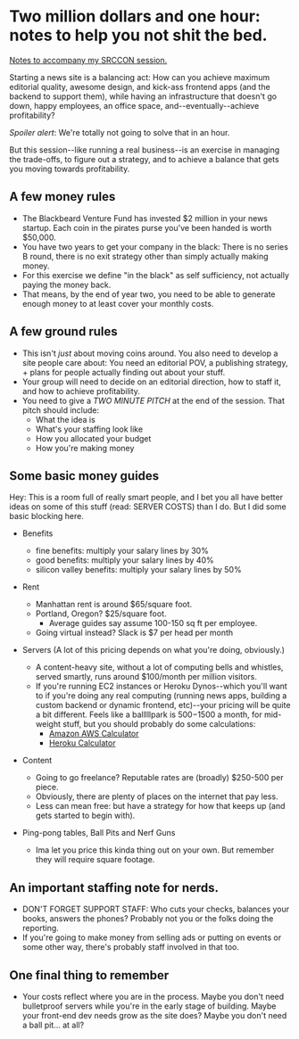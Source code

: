 Two million dollars and one hour: notes to help you not shit the bed.
==========

[Notes to accompany my SRCCON session.](http://schedule.srccon.org/#_session-7)

Starting a news site is a balancing act: How can you achieve maximum editorial quality, awesome design, and kick-ass frontend apps (and the backend to support them), while having an infrastructure that doesn't go down, happy employees, an office space, and--eventually--achieve profitability?

*Spoiler alert*: We're totally not going to solve that in an hour.

But this session--like running a real business--is an exercise in managing the trade-offs, to figure out a strategy, and to achieve a balance that gets you moving towards profitability.

A few money rules
-----------------
* The Blackbeard Venture Fund has invested $2 million in your news startup. Each coin in the pirates purse you've been handed is worth $50,000.
* You have two years to get your company in the black: There is no series B round, there is no exit strategy other than simply actually making money.
* For this exercise we define "in the black" as self sufficiency, not actually paying the money back.
* That means, by the end of year two, you need to be able to generate enough money to at least cover your monthly costs.

A few ground rules
----------------
* This isn't _just_ about moving coins around. You also need to develop a site people care about: You need an editorial POV, a publishing strategy, + plans for people actually finding out about your stuff.
* Your group will need to decide on an editorial direction, how to staff it, and how to achieve profitability.
* You need to give a *TWO MINUTE PITCH* at the end of the session. That pitch should include:
  * What the idea is
  * What's your staffing look like
  * How you allocated your budget
  * How you're making money


Some basic money guides
-----------------------
Hey: This is a room full of really smart people, and I bet you all have better ideas on some of this stuff (read: SERVER COSTS) than I do. But I did some basic blocking here.

* Benefits
  * fine benefits: multiply your salary lines by 30%
  * good benefits: multiply your salary lines by 40%
  * silicon valley benefits: multiply your salary lines by 50%

* Rent
  * Manhattan rent is around $65/square foot.
  * Portland, Oregon? $25/square foot.
    * Average guides say assume 100-150 sq ft per employee.
  * Going virtual instead? Slack is $7 per head per month

* Servers (A lot of this pricing depends on what you're doing, obviously.)
  * A content-heavy site, without a lot of computing bells and whistles, served smartly, runs around $100/month per million visitors.
  * If you're running EC2 instances or Heroku Dynos--which you'll want to if you're doing any real computing (running news apps, building a custom backend or dynamic frontend, etc)--your pricing will be quite a bit different. Feels like a balllllpark is $500-$1500 a month, for mid-weight stuff, but you should probably do some calculations:
    * [Amazon AWS Calculator](http://calculator.s3.amazonaws.com/index.html)
    * [Heroku Calculator](https://www.heroku.com/pricing)

* Content
  * Going to go freelance? Reputable rates are (broadly) $250-500 per piece.
  * Obviously, there are plenty of places on the internet that pay less.
  * Less can mean free: but have a strategy for how that keeps up (and gets started to begin with).

* Ping-pong tables, Ball Pits and Nerf Guns
  * Ima let you price this kinda thing out on your own. But remember they will require square footage.


An important staffing note for nerds.
--------------------------
* DON'T FORGET SUPPORT STAFF: Who cuts your checks, balances your books, answers the phones? Probably not you or the folks doing the reporting.
* If you're going to make money from selling ads or putting on events or some other way, there's probably staff involved in that too.

One final thing to remember
---------------------------
* Your costs reflect where you are in the process. Maybe you don't need bulletproof servers while you're in the early stage of building. Maybe your front-end dev needs grow as the site does? Maybe you don't need a ball pit... at all? 
